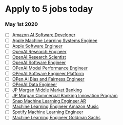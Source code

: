 # Apply to 5 jobs today


### May 1st 2020
- [ ] [Amazon AI Software Developer](https://www.amazon.jobs/en/jobs/1524266/software-developer-amazon-ai)
- [ ] [Apple Machine Learning Systems Enginee](https://jobs.apple.com/en-us/details/200209701/machine-learning-systems-engineer?team=MLAI)
- [ ] [Apple Software Engineer](https://jobs.apple.com/en-us/details/200229918/software-engineer?team=HRDWR)
- [ ] [OpenAI Research Engineer](https://openai.com/jobs/research-engineer/)
- [ ] [OpenAI Research Scientist](https://openai.com/jobs/research-scientist/)
- [ ] [OpenAI Software Engineer](https://jobs.lever.co/openai/a10f3fe2-d0bd-46c8-b950-5e0dc9bfa011)
- [ ] [OPenAI Model Performance Engineer](https://jobs.lever.co/openai/ae09ef7b-9a60-4ded-a9a8-407ae7a539e8)
- [ ] [OPenAI Software Engineer Platform](https://jobs.lever.co/openai/3130aa5b-7625-4cda-b21d-1b7b2ce9bd6a)
- [ ] [OPen AI Bias and Fairness Engineer](https://jobs.lever.co/openai/03a47486-6be3-4a80-85e0-32119740b6e7)
- [ ] [OPenAI Data Engineer](https://jobs.lever.co/openai/853b118d-0608-47fe-a703-12afbe1c307f)
- [ ] [JP Morgan Middle Market Banking](https://careers.jpmorgan.com/us/en/students/programs/mmbsi-fulltime)
- [ ] [JP Morgan Commercial Banking Innovation Program](https://careers.jpmorgan.com/us/en/students/programs/commercial-banking-innovation-development-program)
- [ ] [Snap Machine Learning Engineer AR](https://www.linkedin.com/jobs/view/2474423862/?alternateChannel=search&refId=Cu%2FqLXpN1yRdswczrLatiw%3D%3D&trackingId=IF6q8zDUWJx86pimsBDwgw%3D%3D&trk=d_flagship3_job_home)
- [ ] [Machine Learning Engineer Amazon Music](https://www.linkedin.com/jobs/view/2499160259/?eBP=CwEAAAF5KLZRLYAUH3RouBIBBK_AwBA4oqTeO-yWPgyk7bQ6lcjbXfieAXqSoCmD9wYgsDAMrQjgencZ1yBxwRKqt4fBRbzvgsP0nqo2gIxFx82N2QNgp6C-SDmzB6EiG4rqY7huCWAZ79NnN4UZp0ZN2O5AbXvqp9Ol-hmN6O3HAXfuf1leF3Ptr7YJ4AWzX79QhKUB38qwaa1wQ7JNoAPqViDpPq_miHPjJq66Oj2hdJc1GKzjT9eCFWPde4PmOUmIzOq4Bntrfxl20pBDCZiQPZHhIxYgoaCYdve56EISOHUpPFnCqEUxJCXo_lbpeUIhkXGvr6-lE-bqhP7fZ-uU4ymxNh-lKyJtD2w&recommendedFlavor=SCHOOL_RECRUIT&refId=Cu%2FqLXpN1yRdswczrLatiw%3D%3D&trackingId=IIu7EeQncaBLk9Rkoji72w%3D%3D&trk=flagship3_search_srp_jobs)
- [ ] [Spotify Machine Learning Engineer](https://www.linkedin.com/jobs/view/2485161752/?eBP=JOB_SEARCH_ORGANIC&recommendedFlavor=SCHOOL_RECRUIT&refId=Cu%2FqLXpN1yRdswczrLatiw%3D%3D&trackingId=80uO6DCPkSViDQ5biE0q5w%3D%3D&trk=flagship3_search_srp_jobs)
- [ ] [Machine Learning Engineer Goldman Sachs](https://www.linkedin.com/jobs/view/2481158743/?alternateChannel=search&refId=Cu%2FqLXpN1yRdswczrLatiw%3D%3D&trackingId=gShwbylT1Rd08XsC975hKQ%3D%3D&trk=d_flagship3_job_home)